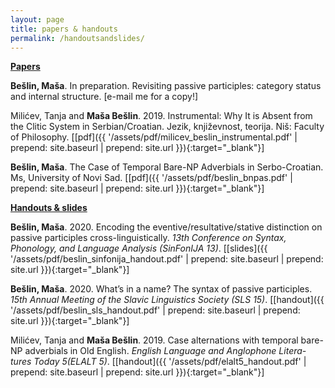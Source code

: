 ```yaml
---
layout: page
title: papers & handouts
permalink: /handoutsandslides/
---
```

<strong><u>Papers</u></strong>

<strong>Bešlin, Maša</strong>. In preparation. Revisiting passive participles: category status and internal structure. \[e-mail me for a copy!\]

Milićev, Tanja and <strong>Maša Bešlin</strong>. 2019. Instrumental: Why It is Absent from the Clitic System in Serbian/Croatian. Jezik, književnost, teorija. Niš: Faculty of Philosophy. \[[pdf]({{ '/assets/pdf/milicev_beslin_instrumental.pdf' | prepend: site.baseurl | prepend: site.url }}){:target="\_blank"}\]

<strong>Bešlin, Maša</strong>. The Case of Temporal Bare-NP Adverbials in Serbo-Croatian. Ms, University of Novi Sad. \[[pdf]({{ '/assets/pdf/beslin_bnpas.pdf' | prepend: site.baseurl | prepend: site.url }}){:target="\_blank"}\]


<strong><u>Handouts & slides</u></strong>

<strong>Bešlin, Maša</strong>. 2020. Encoding the eventive/resultative/stative distinction on passive participles cross-linguistically.
_13th Conference on Syntax, Phonology, and Language Analysis (SinFonIJA 13)_. \[[slides]({{ '/assets/pdf/beslin_sinfonija_handout.pdf' | prepend: site.baseurl | prepend: site.url }}){:target="\_blank"}\]

<strong>Bešlin, Maša</strong>. 2020. What’s in a name? The syntax of passive participles. _15th
Annual Meeting of the Slavic Linguistics Society (SLS 15)_. \[[handout]({{ '/assets/pdf/beslin_sls_handout.pdf' | prepend: site.baseurl | prepend: site.url }}){:target="\_blank"}\]

Milićev, Tanja and <strong>Maša Bešlin</strong>. 2019. Case alternations with temporal bare-NP adverbials in Old English. _English Language and Anglophone Litera-tures Today 5(ELALT 5)_. \[[handout]({{ '/assets/pdf/elalt5_handout.pdf' | prepend: site.baseurl | prepend: site.url }}){:target="\_blank"}\]